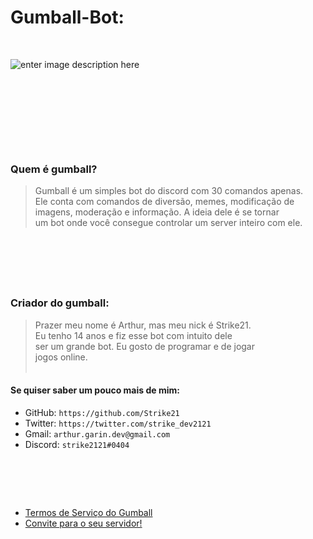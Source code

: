 # Gumball-Bot:
<br>

![enter image description here](https://cdn.discordapp.com/attachments/849044497769562112/856271814156877864/unknown.png)
<br>
<br>

# ⠀⠀⠀⠀⠀⠀⠀

<br>

### Quem é gumball?

>Gumball é um simples bot do discord com 30 comandos apenas. <br>
Ele conta com comandos de diversão, memes, modificação de <br>
imagens, moderação e informação. A ideia dele é se tornar <br>
um bot onde você consegue controlar um server inteiro com ele.

<br>

# 
⠀⠀⠀
<br>

### Criador do gumball:

> Prazer meu nome é Arthur, mas meu nick é Strike21. <br>
Eu tenho 14 anos e fiz esse bot com intuito dele <br>
ser um grande bot. Eu gosto de programar e de jogar <br>
jogos online.<br><br>



 #### Se quiser saber um pouco mais de mim: <br>
 - GitHub: `https://github.com/Strike21`
 - Twitter: `https://twitter.com/strike_dev2121`
 - Gmail: `arthur.garin.dev@gmail.com`
 - Discord: `strike2121#0404`

# ⠀⠀⠀⠀⠀


- [Termos de Serviço do Gumball](https://strike21.github.io/Gumball-ToS/) <br>
- [Convite para o seu servidor!](https://discord.com/api/oauth2/authorize?client_id=856251952795353138&permissions=8&scope=bot)
⠀⠀⠀⠀

⠀⠀⠀⠀⠀⠀⠀
